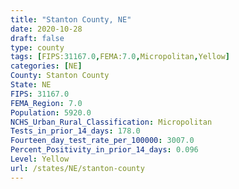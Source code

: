 ```yaml
---
title: "Stanton County, NE"
date: 2020-10-28
draft: false
type: county
tags: [FIPS:31167.0,FEMA:7.0,Micropolitan,Yellow]
categories: [NE]
County: Stanton County
State: NE
FIPS: 31167.0
FEMA_Region: 7.0
Population: 5920.0
NCHS_Urban_Rural_Classification: Micropolitan
Tests_in_prior_14_days: 178.0
Fourteen_day_test_rate_per_100000: 3007.0
Percent_Positivity_in_prior_14_days: 0.096
Level: Yellow
url: /states/NE/stanton-county
---
```



